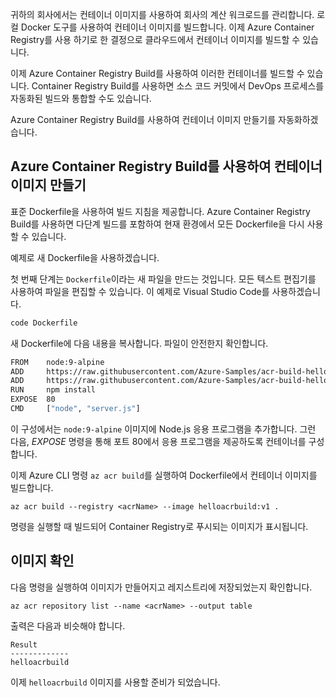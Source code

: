 귀하의 회사에서는 컨테이너 이미지를 사용하여 회사의 계산 워크로드를 관리합니다. 로컬 Docker 도구를 사용하여 컨테이너 이미지를 빌드합니다. 이제 Azure Container Registry를 사용 하기로 한 결정으로 클라우드에서 컨테이너 이미지를 빌드할 수 있습니다. 

이제 Azure Container Registry Build를 사용하여 이러한 컨테이너를 빌드할 수 있습니다. Container Registry Build를 사용하면 소스 코드 커밋에서 DevOps 프로세스를 자동화된 빌드와 통합할 수도 있습니다.

Azure Container Registry Build를 사용하여 컨테이너 이미지 만들기를 자동화하겠습니다.

## <a name="create-a-container-image-with-azure-container-registry-build"></a>Azure Container Registry Build를 사용하여 컨테이너 이미지 만들기

표준 Dockerfile을 사용하여 빌드 지침을 제공합니다. Azure Container Registry Build를 사용하면 다단계 빌드를 포함하여 현재 환경에서 모든 Dockerfile을 다시 사용할 수 있습니다.

예제로 새 Dockerfile을 사용하겠습니다. 

첫 번째 단계는 `Dockerfile`이라는 새 파일을 만드는 것입니다. 모든 텍스트 편집기를 사용하여 파일을 편집할 수 있습니다. 이 예제로 Visual Studio Code를 사용하겠습니다.

```bash
code Dockerfile
```

새 Dockerfile에 다음 내용을 복사합니다. 파일이 안전한지 확인합니다. 

```bash
FROM    node:9-alpine
ADD     https://raw.githubusercontent.com/Azure-Samples/acr-build-helloworld-node/master/package.json /
ADD     https://raw.githubusercontent.com/Azure-Samples/acr-build-helloworld-node/master/server.js /
RUN     npm install
EXPOSE  80
CMD     ["node", "server.js"]
```

이 구성에서는 `node:9-alpine` 이미지에 Node.js 응용 프로그램을 추가합니다. 그런 다음, *EXPOSE* 명령을 통해 포트 80에서 응용 프로그램을 제공하도록 컨테이너를 구성합니다.

이제 Azure CLI 명령 `az acr build`를 실행하여 Dockerfile에서 컨테이너 이미지를 빌드합니다.

```azurecli
az acr build --registry <acrName> --image helloacrbuild:v1 .
```

명령을 실행할 때 빌드되어 Container Registry로 푸시되는 이미지가 표시됩니다.

## <a name="verify-the-image"></a>이미지 확인

다음 명령을 실행하여 이미지가 만들어지고 레지스트리에 저장되었는지 확인합니다.

```azurecli
az acr repository list --name <acrName> --output table
```

출력은 다음과 비슷해야 합니다.

```console
Result
-------------
helloacrbuild
```

이제 `helloacrbuild` 이미지를 사용할 준비가 되었습니다.

